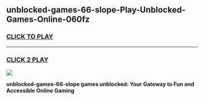 
## unblocked-games-66-slope-Play-Unblocked-Games-Online-060fz
<h3>
<a href="https://premium76.site?title=unblocked-games-66-slope&ref=24A">CLICK TO PLAY</a></h3>
<hr>

<h3>
<a href="https://premium76.site?title=unblocked-games-66-slope&ref=24A">CLICK 2 PLAY</a>
  
</h3>

<a href="https://premium76.site?title=unblocked-games-66-slope&ref=24A"><img src="https://clearcache.store/games.png"></a>


**unblocked-games-66-slope games unblocked: Your Gateway to Fun and Accessible Online Gaming**
